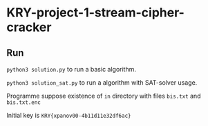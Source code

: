 # KRY-project-1-stream-cipher-cracker
## Run
`python3 solution.py` to run a basic algorithm.

`python3 solution_sat.py` to run a algorithm with SAT-solver usage.

Programme suppose existence of `in` directory with files `bis.txt` and `bis.txt.enc`

Initial key is `KRY{xpanov00-4b11d11e32df6ac}`